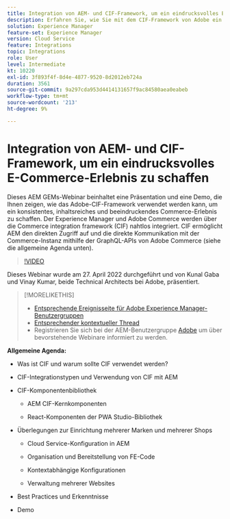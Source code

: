 ```yaml
---
title: Integration von AEM- und CIF-Framework, um ein eindrucksvolles E-Commerce-Erlebnis zu schaffen
description: Erfahren Sie, wie Sie mit dem CIF-Framework von Adobe ein konsistentes und inhaltsreiches Commerce-Erlebnis schaffen können.
solution: Experience Manager
feature-set: Experience Manager
version: Cloud Service
feature: Integrations
topic: Integrations
role: User
level: Intermediate
kt: 10220
exl-id: 3f893f4f-8d4e-4877-9520-8d2012eb724a
duration: 3561
source-git-commit: 9a297cda953d4414131657f9ac84580aea0eabeb
workflow-type: tm+mt
source-wordcount: '213'
ht-degree: 9%

---
```


# Integration von AEM- und CIF-Framework, um ein eindrucksvolles E-Commerce-Erlebnis zu schaffen

Dieses AEM GEMs-Webinar beinhaltet eine Präsentation und eine Demo, die Ihnen zeigen, wie das Adobe-CIF-Framework verwendet werden kann, um ein konsistentes, inhaltsreiches und beeindruckendes Commerce-Erlebnis zu schaffen. Der Experience Manager und Adobe Commerce werden über die Commerce integration framework (CIF) nahtlos integriert. CIF ermöglicht AEM den direkten Zugriff auf und die direkte Kommunikation mit der Commerce-Instanz mithilfe der GraphQL-APIs von Adobe Commerce (siehe die allgemeine Agenda unten).

>[!VIDEO](https://video.tv.adobe.com/v/342565/?quality=12&learn=on)

Dieses Webinar wurde am 27. April 2022 durchgeführt und von Kunal Gaba und Vinay Kumar, beide Technical Architects bei Adobe, präsentiert.

>[!MORELIKETHIS]
>
>* [Entsprechende Ereignisseite für Adobe Experience Manager-Benutzergruppen](https://adobe.ly/3O0uXl5/)
>* [Entsprechender kontextueller Thread](https://adobe.ly/3jorz5r)
>* Registrieren Sie sich bei der AEM-Benutzergruppe [Adobe](https://aem-augs.adobe.com/) um über bevorstehende Webinare informiert zu werden.

**Allgemeine Agenda:**

* Was ist CIF und warum sollte CIF verwendet werden?

* CIF-Integrationstypen und Verwendung von CIF mit AEM

* CIF-Komponentenbibliothek

   * AEM CIF-Kernkomponenten

   * React-Komponenten der PWA Studio-Bibliothek

* Überlegungen zur Einrichtung mehrerer Marken und mehrerer Shops

   * Cloud Service-Konfiguration in AEM

   * Organisation und Bereitstellung von FE-Code

   * Kontextabhängige Konfigurationen

   * Verwaltung mehrerer Websites

* Best Practices und Erkenntnisse

* Demo

